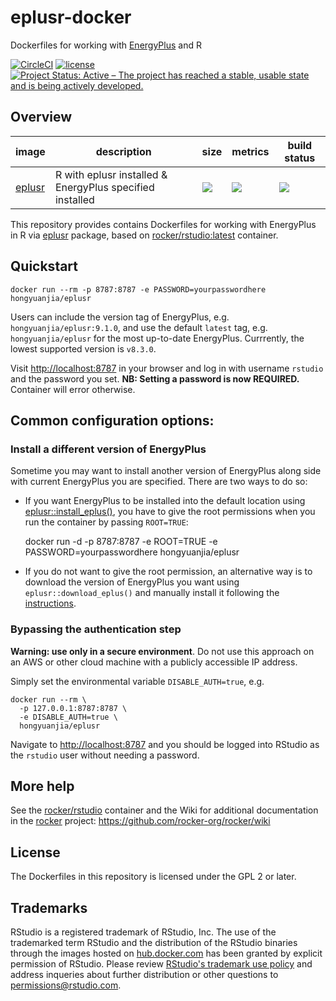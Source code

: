 # eplusr-docker

Dockerfiles for working with [EnergyPlus](https://energyplus.net/) and R

[![CircleCI](https://circleci.com/gh/hongyuanjia/eplusr-docker.svg?style=svg)](https://circleci.com/gh/hongyuanjia/eplusr-docker)
[![license](https://img.shields.io/badge/license-GPLv2-blue.svg)](https://opensource.org/licenses/GPL-2.0)
[![Project Status: Active – The project has reached a stable, usable state and is being actively developed.](http://www.repostatus.org/badges/latest/active.svg)](http://www.repostatus.org/#active)

## Overview

image                                                 | description                                              | size                                                                                                             | metrics                                                                                            | build status
----------------                                      | -----------------------------------------                | ------                                                                                                           | -------                                                                                            | --------------
[eplusr](https://hub.docker.com/r/hongyuanjia/eplusr) | R with eplusr installed & EnergyPlus specified installed | [![](https://images.microbadger.com/badges/image/hongyuanjia/eplusr.svg)](https://microbadger.com/images/hongyuanjia/eplusr) | [![](https://img.shields.io/docker/pulls/hongyuanjia/eplusr.svg)](https://hub.docker.com/r/hongyuanjia/eplusr) | [![](https://img.shields.io/docker/automated/hongyuanjia/eplusr.svg)](https://hub.docker.com/r/hongyuanjia/eplusr/builds)

This repository provides contains Dockerfiles for working with EnergyPlus in R
via [eplusr](cran.r-project.org/package=eplusr) package, based on
[rocker/rstudio:latest](https://hub.docker.com/r/rocker/rstudio) container.

## Quickstart

    docker run --rm -p 8787:8787 -e PASSWORD=yourpasswordhere hongyuanjia/eplusr

Users can include the version tag of EnergyPlus, e.g.
`hongyuanjia/eplusr:9.1.0`, and use the default `latest` tag, e.g.
`hongyuanjia/eplusr` for the most up-to-date EnergyPlus. Currrently, the lowest
supported version is `v8.3.0`.

Visit <http://localhost:8787> in your browser and log in with username `rstudio` and
the password you set. **NB: Setting a password is now REQUIRED.** Container
will error otherwise.

## Common configuration options:

### Install a different version of EnergyPlus

Sometime you may want to install another version of EnergyPlus along side with
current EnergyPlus you are specified. There are two ways to do so:

* If you want
  EnergyPlus to be installed into the default location using
  [eplusr::install_eplus()](https://hongyuanjia.github.io/eplusr/reference/install_eplus.html),
  you have to give the root permissions when you run the container by passing
  `ROOT=TRUE`:

    docker run -d -p 8787:8787 -e ROOT=TRUE -e PASSWORD=yourpasswordhere hongyuanjia/eplusr

* If you do not want to give the root permission, an alternative way is to
  download the version of EnergyPlus you want using `eplusr::download_eplus()`
  and manually install it following the
  [instructions](https://energyplus.net/installation-linux).

### Bypassing the authentication step

**Warning: use only in a secure environment**. Do not use this approach on an
AWS or other cloud machine with a publicly accessible IP address.

Simply set the environmental variable `DISABLE_AUTH=true`, e.g.

```
docker run --rm \
  -p 127.0.0.1:8787:8787 \
  -e DISABLE_AUTH=true \
  hongyuanjia/eplusr
```

Navigate to <http://localhost:8787> and you should be logged into RStudio as
the `rstudio` user without needing a password.

## More help

See the
[rocker/rstudio](https://github.com/rocker-org/rocker-versioned/blob/master/rstudio/)
container and the Wiki for additional documentation in the
[rocker](https://github.com/rocker-org/rocker) project: <https://github.com/rocker-org/rocker/wiki>

## License

The Dockerfiles in this repository is licensed under the GPL 2 or later.

## Trademarks

RStudio is a registered trademark of RStudio, Inc. The use of the trademarked
term RStudio and the distribution of the RStudio binaries through the images
hosted on [hub.docker.com](https://registry.hub.docker.com/) has been granted by
explicit permission of RStudio. Please review [RStudio's trademark use
policy](http://www.rstudio.com/about/trademark/) and address inqueries about
further distribution or other questions to
[permissions@rstudio.com](emailto:permissions@rstudio.com).
